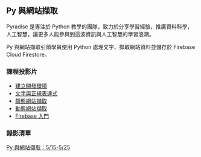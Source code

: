 ## Py 與網站擷取

Pyradise 是專注於 Python 教學的團隊，致力於分享學習經驗，推廣資料科學，人工智慧，讓更多人能參與到這波資訊與人工智慧的學習浪潮。

Py 與網站擷取引領學員使用 Python 處理文字、擷取網站資料並儲存於 Firebase Cloud Firestore。

### 課程投影片

- [建立開發環境](https://pyradise.github.io/py-web-scraping/dev_env.slides.html)
- [文字與正規表達式](https://pyradise.github.io/py-web-scraping/str_reg.slides.html)
- [靜態網站擷取](https://pyradise.github.io/py-web-scraping/static_scraper.slides.html)
- [動態網站擷取](https://pyradise.github.io/py-web-scraping/dynamic_scraper.slides.html)
- [Firebase 入門](https://pyradise.github.io/py-web-scraping/firebase_intro.slides.html)

### 錄影清單

[Py 與網站擷取：5/15-5/25]()